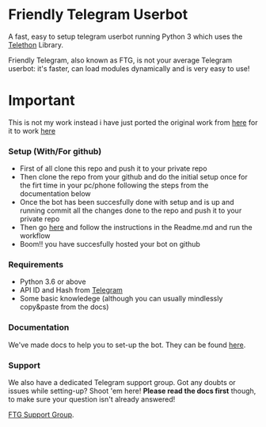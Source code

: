 # Friendly Telegram Userbot
A fast, easy to setup telegram userbot running Python 3 which uses the [Telethon](https://github.com/LonamiWebs/Telethon/ "Telethon") Library.

Friendly Telegram, also known as FTG, is not your average Telegram userbot: it's faster, can load modules dynamically and is very easy to use!

# Important 
This is  not my work instead i have just ported the original work from [here](https://gitlab.com/friendly-telegram/friendly-telegram "Original repo") for it to work [here](https://github.com/IMMANUEL44/workflows/tree/userbot "Workflow")

### Setup (With/For github)
- First of all clone this repo and push it to your private repo
- Then clone the repo from your github and do the initial setup once for the firt time in your pc/phone following the steps from the documentation below
- Once the bot has been succesfully done with setup and is up and running commit all the changes done to the repo and push it to your private repo
- Then go [here](https://github.com/IMMANUEL44/workflows/tree/userbot "Workflow") and follow the instructions in the Readme.md and run the workflow
- Boom!! you have succesfully hosted your bot on github

### Requirements
- Python 3.6 or above
- API ID and Hash from [Telegram](https://my.telegram.org/apps)
- Some basic knowledege (although you can usually mindlessly copy&paste from the docs)

### Documentation
We've made docs to help you to set-up the bot.
They can be found [here](https://friendly-telegram.gitlab.io "Documentation").

### Support
We also have a dedicated Telegram support group. Got any doubts or issues while setting-up? Shoot 'em here! **Please read the docs first** though, to make sure your question isn't already answered!

[FTG Support Group](https://t.me/friendlytgbot "Telegram").
